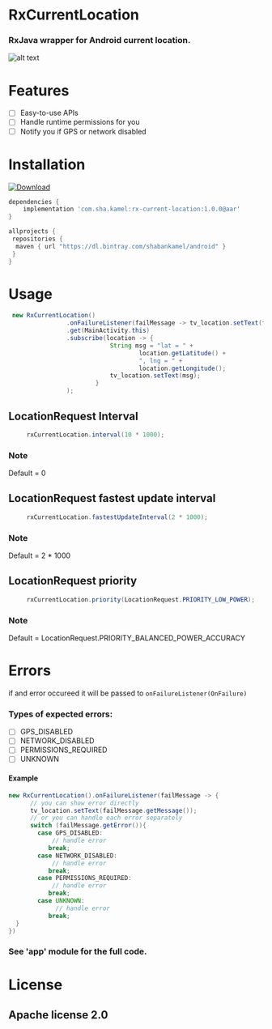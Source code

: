 






# RxCurrentLocation
###  RxJava wrapper for Android current location.

![alt text](https://github.com/ShabanKamell/RxCurrentLocation/blob/master/blob/master/raw/mobile-location.png "Sample App")

# Features

 - [ ] Easy-to-use APIs
 - [ ] Handle runtime permissions for you
 - [ ] Notify you if GPS or network disabled

# Installation
[ ![Download](https://api.bintray.com/packages/shabankamel/android/rxcurrentlocation/images/download.svg) ](https://bintray.com/shabankamel/android/rxcurrentlocation/_latestVersion)
```groovy
dependencies {
    implementation 'com.sha.kamel:rx-current-location:1.0.0@aar'
}

allprojects {
 repositories { 
  maven { url "https://dl.bintray.com/shabankamel/android" } 
 }
}
```
# Usage
```java
 new RxCurrentLocation()
                .onFailureListener(failMessage -> tv_location.setText(failMessage.getMessage()))
                .get(MainActivity.this)
                .subscribe(location -> {
                            String msg = "lat = " +
                                    location.getLatitude() +
                                    ", lng = " +
                                    location.getLongitude();
                            tv_location.setText(msg);
                        }
                );
```

## LocationRequest Interval
```java
     rxCurrentLocation.interval(10 * 1000);
```
### Note
Default = 0

## LocationRequest fastest update interval
```java
     rxCurrentLocation.fastestUpdateInterval(2 * 1000);
```
### Note
Default = 2 * 1000

## LocationRequest priority

```java
     rxCurrentLocation.priority(LocationRequest.PRIORITY_LOW_POWER);
```
### Note
Default = LocationRequest.PRIORITY_BALANCED_POWER_ACCURACY

# Errors
if and error occureed it will be passed to `onFailureListener(OnFailure)`
### Types of expected errors:

 - [ ] GPS_DISABLED
 - [ ] NETWORK_DISABLED
 - [ ] PERMISSIONS_REQUIRED
 - [ ] UNKNOWN

#### Example
```java
new RxCurrentLocation().onFailureListener(failMessage -> {  
      // you can show error directly
      tv_location.setText(failMessage.getMessage()); 
      // or you can handle each error separately
      switch (failMessage.getError()){  
        case GPS_DISABLED:  
            // handle error  
           break;  
        case NETWORK_DISABLED:  
            // handle error  
           break;  
        case PERMISSIONS_REQUIRED:  
            // handle error  
           break;  
        case UNKNOWN:  
             // handle error  
           break;  
  } 
})
```

### See 'app' module for the full code.

# License

## Apache license 2.0
